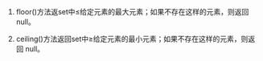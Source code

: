 1. floor()方法返set中≤给定元素的最大元素；如果不存在这样的元素，则返回 null。

2. ceiling()方法返回set中≥给定元素的最小元素；如果不存在这样的元素，则返回 null。